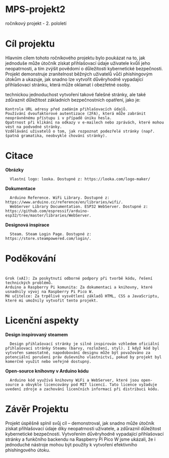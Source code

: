 # MPS-projekt2
ročníkový projekt - 2. pololetí

# Cíl projektu
  Hlavním cílem tohoto ročníkového projektu bylo poukázat na to, jak jednoduše může útočník získat přihlašovací údaje uživatele kvůli jeho neopatrnosti, a tím zvýšit povědomí o důležitosti kybernetické bezpečnosti. Projekt demonstruje zranitelnost běžných uživatelů vůči        phishingovým útokům a ukazuje, jak snadno lze vytvořit důvěryhodně vypadající přihlašovací stránku, která může oklamat i obezřetné osoby.

  technickou jednoduchost vytvoření takové falešné stránky, ale také zdůraznit důležitost základních bezpečnostních opatření, jako je:

    Kontrola URL adresy před zadáním přihlašovacích údajů.
    Používání dvoufaktorové autentizace (2FA), která může zabránit neoprávněnému přístupu i v případě úniku hesla.
    Opatrnost při klikání na odkazy v e-mailech nebo zprávách, které mohou vést na podvodné stránky.
    Vzdělávání uživatelů o tom, jak rozpoznat podezřelé stránky (např. špatná gramatika, neobvyklé chování stránky).

# Citace
  **Obrázky**
  
      Vlastní logo: looka. Dostupné z: https://looka.com/logo-maker/
  **Dokumentace**
  
      Arduino Reference. WiFi Library. Dostupné z: https://www.arduino.cc/reference/en/libraries/wifi/.
      WebServer Library Documentation. ESP32 WebServer. Dostupné z: https://github.com/espressif/arduino-esp32/tree/master/libraries/WebServer.
  **Designová inspirace**
  
      Steam. Steam Login Page. Dostupné z: https://store.steampowered.com/login/.
# Poděkování
  #
    Grok (xAI): Za poskytnutí odborné podpory při tvorbě kódu, řešení technických problémů.
    Arduino a Raspberry Pi komunita: Za dokumentaci a knihovny, které usnadnily vývoj na Raspberry Pi Pico W.
    Mé učitelce: Za trpělivé vysvětlení základů HTML, CSS a JavaScriptu, které mi umožnily vytvořit tento projekt.

    
# Licenční aspekty
  **Design inspirovaný steamem**
  
      Design přihlašovací stránky je silně inspirován vzhledem oficiální přihlašovací stránky Steamu (barvy, rozložení, styl). I když kód byl vytvořen samostatně, napodobování designu může být považováno za potenciální porušení práv duševního vlastnictví, pokud by projekt byl komerčně využit nebo veřejně dostupný.
  **Open-source knihovny v Arduino kódu**
  
      Arduino kód využívá knihovny WiFi a WebServer, které jsou open-source a obvykle licencovány pod MIT licencí. Tato licence vyžaduje uvedení zdroje a zachování licenčních informací při distribuci kódu.
# Závěr Projektu 
  Projekt úspěšně splnil svůj cíl – demonstroval, jak snadno může útočník získat přihlašovací údaje díky neopatrnosti uživatele, a zdůraznil důležitost kybernetické bezpečnosti. Vytvořením důvěryhodně vypadající přihlašovací stránky a funkčního backendu na Raspberry Pi Pico    W jsme ukázali, že i jednoduché nástroje mohou být použity k vytvoření efektivního phishingového útoku.
